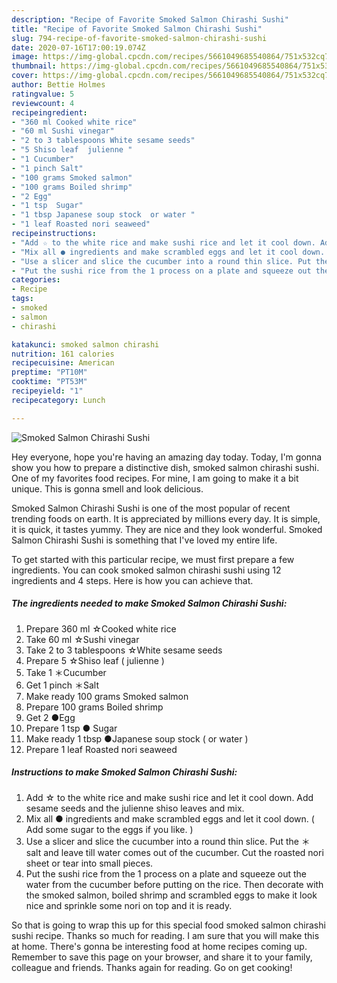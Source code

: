 ```yaml
---
description: "Recipe of Favorite Smoked Salmon Chirashi Sushi"
title: "Recipe of Favorite Smoked Salmon Chirashi Sushi"
slug: 794-recipe-of-favorite-smoked-salmon-chirashi-sushi
date: 2020-07-16T17:00:19.074Z
image: https://img-global.cpcdn.com/recipes/5661049685540864/751x532cq70/smoked-salmon-chirashi-sushi-recipe-main-photo.jpg
thumbnail: https://img-global.cpcdn.com/recipes/5661049685540864/751x532cq70/smoked-salmon-chirashi-sushi-recipe-main-photo.jpg
cover: https://img-global.cpcdn.com/recipes/5661049685540864/751x532cq70/smoked-salmon-chirashi-sushi-recipe-main-photo.jpg
author: Bettie Holmes
ratingvalue: 5
reviewcount: 4
recipeingredient:
- "360 ml Cooked white rice"
- "60 ml Sushi vinegar"
- "2 to 3 tablespoons White sesame seeds"
- "5 Shiso leaf  julienne "
- "1 Cucumber"
- "1 pinch Salt"
- "100 grams Smoked salmon"
- "100 grams Boiled shrimp"
- "2 Egg"
- "1 tsp  Sugar"
- "1 tbsp Japanese soup stock  or water "
- "1 leaf Roasted nori seaweed"
recipeinstructions:
- "Add ☆ to the white rice and make sushi rice and let it cool down. Add sesame seeds and the julienne shiso leaves and mix."
- "Mix all ● ingredients and make scrambled eggs and let it cool down. ( Add some sugar to the eggs if you like. )"
- "Use a slicer and slice the cucumber into a round thin slice. Put the ＊ salt and leave till water comes out of the cucumber. Cut the roasted nori sheet or tear into small pieces."
- "Put the sushi rice from the 1 process on a plate and squeeze out the water from the cucumber before putting on the rice. Then decorate with the smoked salmon, boiled shrimp and scrambled eggs to make it look nice and sprinkle some nori on top and it is ready."
categories:
- Recipe
tags:
- smoked
- salmon
- chirashi

katakunci: smoked salmon chirashi 
nutrition: 161 calories
recipecuisine: American
preptime: "PT10M"
cooktime: "PT53M"
recipeyield: "1"
recipecategory: Lunch

---
```



![Smoked Salmon Chirashi Sushi](https://img-global.cpcdn.com/recipes/5661049685540864/751x532cq70/smoked-salmon-chirashi-sushi-recipe-main-photo.jpg)

Hey everyone, hope you're having an amazing day today. Today, I'm gonna show you how to prepare a distinctive dish, smoked salmon chirashi sushi. One of my favorites food recipes. For mine, I am going to make it a bit unique. This is gonna smell and look delicious.



Smoked Salmon Chirashi Sushi is one of the most popular of recent trending foods on earth. It is appreciated by millions every day. It is simple, it is quick, it tastes yummy. They are nice and they look wonderful. Smoked Salmon Chirashi Sushi is something that I've loved my entire life.


To get started with this particular recipe, we must first prepare a few ingredients. You can cook smoked salmon chirashi sushi using 12 ingredients and 4 steps. Here is how you can achieve that.

<!--inarticleads1-->

##### The ingredients needed to make Smoked Salmon Chirashi Sushi:

1. Prepare 360 ml ☆Cooked white rice
1. Take 60 ml ☆Sushi vinegar
1. Take 2 to 3 tablespoons ☆White sesame seeds
1. Prepare 5 ☆Shiso leaf ( julienne )
1. Take 1 ＊Cucumber
1. Get 1 pinch ＊Salt
1. Make ready 100 grams Smoked salmon
1. Prepare 100 grams Boiled shrimp
1. Get 2 ●Egg
1. Prepare 1 tsp ● Sugar
1. Make ready 1 tbsp ●Japanese soup stock ( or water )
1. Prepare 1 leaf Roasted nori seaweed




<!--inarticleads2-->

##### Instructions to make Smoked Salmon Chirashi Sushi:

1. Add ☆ to the white rice and make sushi rice and let it cool down. Add sesame seeds and the julienne shiso leaves and mix.
1. Mix all ● ingredients and make scrambled eggs and let it cool down. ( Add some sugar to the eggs if you like. )
1. Use a slicer and slice the cucumber into a round thin slice. Put the ＊ salt and leave till water comes out of the cucumber. Cut the roasted nori sheet or tear into small pieces.
1. Put the sushi rice from the 1 process on a plate and squeeze out the water from the cucumber before putting on the rice. Then decorate with the smoked salmon, boiled shrimp and scrambled eggs to make it look nice and sprinkle some nori on top and it is ready.




So that is going to wrap this up for this special food smoked salmon chirashi sushi recipe. Thanks so much for reading. I am sure that you will make this at home. There's gonna be interesting food at home recipes coming up. Remember to save this page on your browser, and share it to your family, colleague and friends. Thanks again for reading. Go on get cooking!
